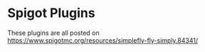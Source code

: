 # Spigot Plugins
These plugins are all posted on https://www.spigotmc.org/resources/simplefly-fly-simply.84341/
